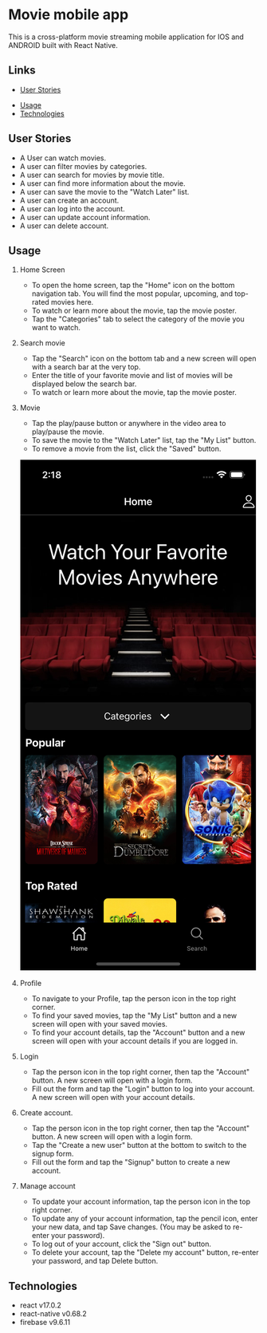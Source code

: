 # Movie mobile app

This is a cross-platform movie streaming mobile application for IOS and ANDROID built with React Native.


## Links

- [User Stories](#user-stories)
<!-- - [Introduction](#Introduction) -->
<!-- - [How to run the app](#how-to-run-the-app) -->
- [Usage](#usage)
- [Technologies](#technologies)


<!-- ## Introduction -->

<!-- Intro... -->


<!-- ## How to run the app 

NOTE you need special tools to run this app. -->


## User Stories
     
   - A User can watch movies.
   - A user can filter movies by categories.
   - A user can search for movies by movie title.
   - A user can find more information about the movie.
   - A user can save the movie to the "Watch Later" list.
   - A user can create an account.
   - A user can log into the account.
   - A user can update account information.
   - A user can delete account.
 

## Usage

1. Home Screen

   - To open the home screen, tap the "Home" icon on the bottom navigation tab. You will find the most popular, upcoming, and top-rated movies here.
   - To watch or learn more about the movie, tap the movie poster.
   - Tap the "Categories" tab to select the category of the movie you want to watch.

2. Search movie

   - Tap the "Search" icon on the bottom tab and a new screen will open with a search bar at the very top. 
   - Enter the title of your favorite movie and list of movies will be displayed below the search bar.
   - To watch or learn more about the movie, tap the movie poster.

3. Movie

   - Tap the play/pause button or anywhere in the video area to play/pause the movie.
   - To save the movie to the "Watch Later" list, tap the "My List" button.
   - To remove a movie from the list, click the "Saved" button.
   
   ![My Image](./assets/Home-screen.png) 
   
4. Profile

   - To navigate to your Profile, tap the person icon in the top right corner.
   - To find your saved movies, tap the "My List" button and a new screen will open with your saved movies.
   - To find your account details, tap the "Account" button and a new screen will open with your account details if you are logged in.

5. Login

   - Tap the person icon in the top right corner, then tap the "Account" button. A new screen will open with a login form.
   - Fill out the form and tap the "Login" button to log into your account. A new screen will open with your account details.

6. Create account.

   - Tap the person icon in the top right corner, then tap the "Account" button. A new screen will open with a login form.
   - Tap the "Create a new user" button at the bottom to switch to the signup form.
   - Fill out the form and tap the "Signup" button to create a new account.

7. Manage account

   - To update your account information, tap the person icon in the top right corner.
   - To update any of your account information, tap the pencil icon, enter your new data, and tap Save changes. (You may be asked to re-enter your password).
   - To log out of your account, click the "Sign out" button.
   - To delete your account, tap the "Delete my account" button, re-enter your password, and tap Delete button.
   

## Technologies

   - react v17.0.2
   - react-native v0.68.2
   - firebase v9.6.11
